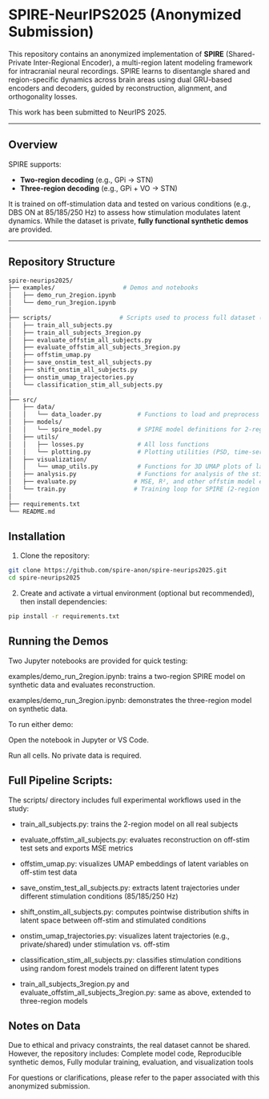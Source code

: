 
# SPIRE-NeurIPS2025 (Anonymized Submission)

This repository contains an anonymized implementation of **SPIRE** (Shared-Private Inter-Regional Encoder), a multi-region latent modeling framework for intracranial neural recordings. SPIRE learns to disentangle shared and region-specific dynamics across brain areas using dual GRU-based encoders and decoders, guided by reconstruction, alignment, and orthogonality losses.

This work has been submitted to NeurIPS 2025.

---

## Overview

SPIRE supports:
- **Two-region decoding** (e.g., GPi → STN)
- **Three-region decoding** (e.g., GPi + VO → STN)

It is trained on off-stimulation data and tested on various conditions (e.g., DBS ON at 85/185/250 Hz) to assess how stimulation modulates latent dynamics. While the dataset is private, **fully functional synthetic demos** are provided.

---

## Repository Structure
```bash
spire-neurips2025/
├── examples/                   # Demos and notebooks
│   ├── demo_run_2region.ipynb
│   └── demo_run_3region.ipynb
│
├── scripts/                   # Scripts used to process full dataset (non-public)
│   ├── train_all_subjects.py
│   ├── train_all_subjects_3region.py
│   ├── evaluate_offstim_all_subjects.py
│   ├── evaluate_offstim_all_subjects_3region.py
│   ├── offstim_umap.py
│   ├── save_onstim_test_all_subjects.py
│   ├── shift_onstim_all_subjects.py
│   ├── onstim_umap_trajectories.py
│   └── classification_stim_all_subjects.py
│
├── src/
│   ├── data/
│   │   └── data_loader.py          # Functions to load and preprocess raw neural data
│   ├── models/
│   │   └── spire_model.py          # SPIRE model definitions for 2-region and 3-region
│   ├── utils/
│   │   ├── losses.py               # All loss functions
│   │   └── plotting.py             # Plotting utilities (PSD, time-series)
│   ├── visualization/
│   │   └── umap_utils.py           # Functions for 3D UMAP plots of latent space
│   ├── analysis.py                 # Functions for analysis of the stimulation data, includeing pointwise distribution and classification
│   ├── evaluate.py                # MSE, R², and other offstim model evaluation functions
│   └── train.py                   # Training loop for SPIRE (2-region & 3-region)
│
├── requirements.txt
└── README.md

```

## Installation

1. Clone the repository:
```bash
git clone https://github.com/spire-anon/spire-neurips2025.git
cd spire-neurips2025
```
2. Create and activate a virtual environment (optional but recommended), then install dependencies:

```bash
pip install -r requirements.txt
```

## Running the Demos

Two Jupyter notebooks are provided for quick testing:

examples/demo_run_2region.ipynb: trains a two-region SPIRE model on synthetic data and evaluates reconstruction.

examples/demo_run_3region.ipynb: demonstrates the three-region model on synthetic data.

To run either demo:

Open the notebook in Jupyter or VS Code.

Run all cells. No private data is required.

## Full Pipeline Scripts:
The scripts/ directory includes full experimental workflows used in the study:

- train_all_subjects.py: trains the 2-region model on all real subjects

- evaluate_offstim_all_subjects.py: evaluates reconstruction on off-stim test sets and exports MSE metrics

- offstim_umap.py: visualizes UMAP embeddings of latent variables on off-stim test data

- save_onstim_test_all_subjects.py: extracts latent trajectories under different stimulation conditions (85/185/250 Hz)

- shift_onstim_all_subjects.py: computes pointwise distribution shifts in latent space between off-stim and stimulated conditions

- onstim_umap_trajectories.py: visualizes latent trajectories (e.g., private/shared) under stimulation vs. off-stim

- classification_stim_all_subjects.py: classifies stimulation conditions using random forest models trained on different latent types

- train_all_subjects_3region.py and evaluate_offstim_all_subjects_3region.py: same as above, extended to three-region models

## Notes on Data
Due to ethical and privacy constraints, the real dataset cannot be shared. However, the repository includes: Complete model code, Reproducible synthetic demos, Fully modular training, evaluation, and visualization tools

For questions or clarifications, please refer to the paper associated with this anonymized submission.